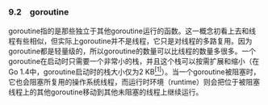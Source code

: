 ### 9.2　goroutine

goroutine指的是那些独立于其他goroutine运行的函数。这一概念初看上去和线程有些相似，但实际上goroutine并不是线程，它只是对线程的多路复用。因为goroutine都是轻量级的，所以goroutine的数量可以比线程的数量多很多。一个goroutine在启动时只需要一个非常小的栈，并且这个栈可以按需扩展和缩小（在Go 1.4中，goroutine启动时的栈大小仅为2 KB<a class="my_markdown" href="['#anchor91']"><sup class="my_markdown">[1]</sup></a>）。当一个goroutine被阻塞时，它也会阻塞所复用的操作系统线程，而运行时环境（runtime）则会把位于被阻塞线程上的其他goroutine移动到其他未阻塞的线程上继续运行。

